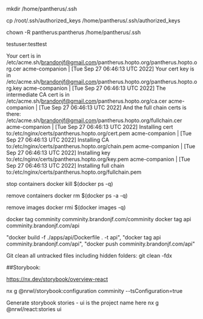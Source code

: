 mkdir /home/pantherus/.ssh

cp /root/.ssh/authorized_keys /home/pantherus/.ssh/authorized_keys

chown -R pantherus:pantherus /home/pantherus/.ssh

testuser:testtest

Your cert is in  /etc/acme.sh/brandonjf@gmail.com/pantherus.hopto.org/pantherus.hopto.org.cer 
acme-companion   | [Tue Sep 27 06:46:13 UTC 2022] Your cert key is in  /etc/acme.sh/brandonjf@gmail.com/pantherus.hopto.org/pantherus.hopto.org.key 
acme-companion   | [Tue Sep 27 06:46:13 UTC 2022] The intermediate CA cert is in  /etc/acme.sh/brandonjf@gmail.com/pantherus.hopto.org/ca.cer 
acme-companion   | [Tue Sep 27 06:46:13 UTC 2022] And the full chain certs is there:  /etc/acme.sh/brandonjf@gmail.com/pantherus.hopto.org/fullchain.cer 
acme-companion   | [Tue Sep 27 06:46:13 UTC 2022] Installing cert to:/etc/nginx/certs/pantherus.hopto.org/cert.pem
acme-companion   | [Tue Sep 27 06:46:13 UTC 2022] Installing CA to:/etc/nginx/certs/pantherus.hopto.org/chain.pem
acme-companion   | [Tue Sep 27 06:46:13 UTC 2022] Installing key to:/etc/nginx/certs/pantherus.hopto.org/key.pem
acme-companion   | [Tue Sep 27 06:46:13 UTC 2022] Installing full chain to:/etc/nginx/certs/pantherus.hopto.org/fullchain.pem

stop containers
docker kill $(docker ps -q)

remove containers
docker rm $(docker ps -a -q)

remove images
docker rmi $(docker images -q)

docker tag comminity comminity.brandonjf.com/comminity
docker tag api comminity.brandonjf.com/api 


  "docker build -f ./apps/api/Dockerfile . -t api",
          "docker tag api comminity.brandonjf.com/api",
          "docker push comminity.brandonjf.com/api"



 Git clean all untracked files including hidden folders: 
 git clean -fdx  

##Storybook: 

https://nx.dev/storybook/overview-react

 nx g @nrwl/storybook:configuration comminity --tsConfiguration=true

Generate storybook stories - ui is the project name here
nx g @nrwl/react:stories ui